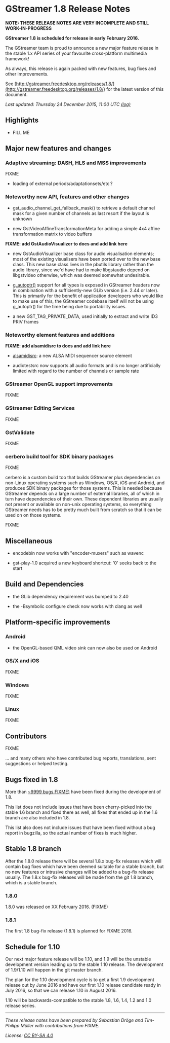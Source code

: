 # GStreamer 1.8 Release Notes

**NOTE: THESE RELEASE NOTES ARE VERY INCOMPLETE AND STILL WORK-IN-PROGRESS**

**GStreamer 1.8 is scheduled for release in early February 2016.**

The GStreamer team is proud to announce a new major feature release in the
stable 1.x API series of your favourite cross-platform multimedia framework!

As always, this release is again packed with new features, bug fixes and other
improvements.

See
[http://gstreamer.freedesktop.org/releases/1.8/](http://gstreamer.freedesktop.org/releases/1.8/)
for the latest version of this document.

*Last updated: Thursday 24 December 2015, 11:00 UTC [(log)](http://cgit.freedesktop.org/gstreamer/www/log/src/htdocs/releases/1.8/release-notes-1.8.md)*

## Highlights

- FILL ME

## Major new features and changes

### Adaptive streaming: DASH, HLS and MSS improvements

FIXME

- loading of external periods/adaptationsets/etc.?

### Noteworthy new API, features and other changes

- gst\_audio\_channel\_get\_fallback\_mask() to retrieve a default channel mask
  for a given number of channels as last resort if the layout is unknown

- new GstVideoAffineTransformationMeta for adding a simple 4x4 affine
  transformation matrix to video buffers

**FIXME: add GstAudioVisualizer to docs and add link here**

- new GstAudioVisualizer base class for audio visualisation elements; most of
  the existing visualisers have been ported over to the new base class. This
  new base class lives in the pbutils library rather than the audio library,
  since we'd have had to make libgstaudio depend on libgstvideo otherwise,
  which was deemed somewhat undesirable.

- [g\_autoptr()](https://developer.gnome.org/glib/stable/glib-Miscellaneous-Macros.html#g-autoptr)
  support for all types is exposed in GStreamer headers now in combination
  with a sufficiently-new GLib version (i.e. 2.44 or later). This is primarily
  for the benefit of application developers who would like to make use of
  this, the GStreamer codebase itself will not be using g_autoptr() for
  the time being due to portability issues.

- a new GST_TAG_PRIVATE_DATA, used initially to extract and write ID3 PRIV frames

### Noteworthy element features and additions

**FIXME: add alsamidisrc to docs and add link here**

- [alsamidisrc](): a new ALSA MIDI sequencer source element

- audiotestsrc now supports all audio formats and is no longer artificially
  limited with regard to the number of channels or sample rate

### GStreamer OpenGL support improvements

FIXME

### GStreamer Editing Services

FIXME

### GstValidate

FIXME


### cerbero build tool for SDK binary packages

FIXME

cerbero is a custom build too that builds GStreamer plus dependencies on
non-Linux operating systems such as Windows, OS/X, iOS and Android, and
produces SDK binary packages for those systems. This is needed because
GStreamer depends on a large number of external libraries, all of which in
turn have dependencies of their own. These dependent libraries are usually
not present or available on non-unix operating systems, so everything GStreamer
needs has to be pretty much built from scratch so that it can be used on on
those systems.

FIXME

## Miscellaneous

- encodebin now works with "encoder-muxers" such as wavenc

- gst-play-1.0 acquired a new keyboard shortcut: '0' seeks back to the start

## Build and Dependencies

- the GLib dependency requirement was bumped to 2.40

- the -Bsymbolic configure check now works with clang as well

## Platform-specific improvements

### Android

- the OpenGL-based QML video sink can now also be used on Android

### OS/X and iOS

FIXME

### Windows

FIXME

### Linux

FIXME

## Contributors

FIXME

... and many others who have contributed bug reports, translations, sent
suggestions or helped testing.

## Bugs fixed in 1.8

More than [~9999 bugs FIXME)](https://bugzilla.gnome.org/buglist.cgi?bug_status=RESOLVED&bug_status=VERIFIED&classification=Platform&limit=0&order=bug_id&product=GStreamer&query_format=advanced&resolution=FIXED&target_milestone=1.7.1&target_milestone=1.7.2&target_milestone=1.7.3&target_milestone=1.7.4&target_milestone=1.7.90&target_milestone=1.7.91&target_milestone=1.7.92&target_milestone=1.7.x&target_milestone=1.8.0)
 have been fixed during the development of 1.8.

This list does not include issues that have been cherry-picked into the
stable 1.6 branch and fixed there as well, all fixes that ended up in the
1.6 branch are also included in 1.8.

This list also does not include issues that have been fixed without a bug
report in bugzilla, so the actual number of fixes is much higher.

## Stable 1.8 branch

After the 1.8.0 release there will be several 1.8.x bug-fix releases which
will contain bug fixes which have been deemed suitable for a stable branch,
but no new features or intrusive changes will be added to a bug-fix release
usually. The 1.8.x bug-fix releases will be made from the git 1.8 branch, which
is a stable branch.

### 1.8.0

1.8.0 was released on XX February 2016. (FIXME)

### 1.8.1

The first 1.8 bug-fix release (1.8.1) is planned for FIXME 2016.

## Schedule for 1.10

Our next major feature release will be 1.10, and 1.9 will be the unstable
development version leading up to the stable 1.10 release. The development
of 1.9/1.10 will happen in the git master branch.

The plan for the 1.10 development cycle is to get a first 1.9 development
release out by June 2016 and have our first 1.10 release candidate ready
in July 2016, so that we can release 1.10 in August 2016.

1.10 will be backwards-compatible to the stable 1.8, 1.6, 1.4, 1.2 and 1.0
release series.

- - -

*These release notes have been prepared by Sebastian Dröge and
Tim-Philipp Müller with contributions from FIXME.*

*License: [CC BY-SA 4.0](http://creativecommons.org/licenses/by-sa/4.0/)*
